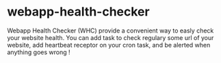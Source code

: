 # webapp-health-checker
Webapp Health Checker (WHC) provide a convenient way to easly check your website health. You can add task to check regulary some url of your website, add heartbeat receptor on your cron task, and be alerted when anything goes wrong !
